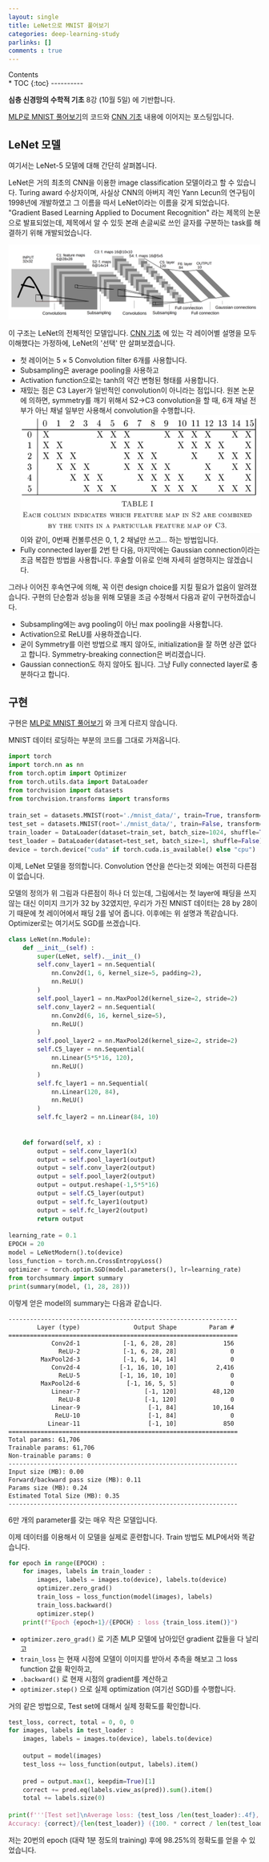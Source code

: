 ```yaml
---
layout: single
title: LeNet으로 MNIST 풀어보기
categories: deep-learning-study
parlinks: []
comments : true
---
```

<div id="toc">
Contents
</div>
* TOC
{:toc}
----------

**심층 신경망의 수학적 기초** 8강 (10월 5일) 에 기반합니다.

[MLP로 MNIST 풀어보기](/deep-learning-study/mnist-mlp/)의 코드와 [CNN 기초](/deep-learning-study/convolutionary-neural-networks/) 내용에 이어지는 포스팅입니다.

## LeNet 모델 
여기서는 LeNet-5 모델에 대해 간단히 살펴봅니다.

LeNet은 거의 최초의 CNN을 이용한 image classification 모델이라고 할 수 있습니다. Turing award 수상자이며, 사실상 CNN의 아버지 격인 Yann Lecun의 연구팀이 1998년에 개발하였고 그 이름을 따서 LeNet이라는 이름을 갖게 되었습니다. "Gradient Based Learning Applied to Document Recognition" 라는 제목의 논문으로 발표되었는데, 제목에서 알 수 있듯 본래 손글씨로 쓰인 글자를 구분하는 task를 해결하기 위해 개발되었습니다. 

![picture 1](../../images/cd97eccdcd206c69165bedbe52ab311cecf6e35e340166c1780794892fed550e.png)  

이 구조는 LeNet의 전체적인 모델입니다. [CNN 기초](/deep-learning-study/convolutionary-neural-networks/) 에 있는 각 레이어별 설명을 모두 이해했다는 가정하에, LeNet의 '선택' 만 살펴보겠습니다.
- 첫 레이어는 $5 \times 5$ Convolution filter 6개를 사용합니다.
- Subsampling은 average pooling을 사용하고
- Activation function으로는 tanh의 약간 변형된 형태를 사용합니다. 
- 재밌는 점은 C3 Layer가 일반적인 convolution이 아니라는 점입니다. 원본 논문에 의하면, symmetry를 깨기 위해서 S2->C3 convolution을 할 때, 6개 채널 전부가 아닌 채널 일부만 사용해서 convolution을 수행합니다. 
![picture 2](../../images/591aba20e38405a3f2c2fef76a765f3ac12b5b8abc6c3c9c8410ab22f8abc678.png)  이와 같이, 0번째 컨볼루션은 0, 1, 2 채널만 쓰고... 하는 방법입니다. 
- Fully connected layer를 2번 탄 다음, 마지막에는 Gaussian connection이라는 조금 복잡한 방법을 사용합니다. 후술할 이유로 인해 자세히 설명하지는 않겠습니다. 

그러나 이어진 후속연구에 의해, 꼭 이런 design choice를 지킬 필요가 없음이 알려졌습니다. 구현의 단순함과 성능을 위해 모델을 조금 수정해서 다음과 같이 구현하겠습니다.
- Subsampling에는 avg pooling이 아닌 max pooling을 사용합니다.
- Activation으로 ReLU를 사용하겠습니다.
- 굳이 Symmetry를 이런 방법으로 깨지 않아도, initialization을 잘 하면 상관 없다고 합니다. Symmetry-breaking connection은 버리겠습니다.
- Gaussian connection도 하지 않아도 됩니다. 그냥 Fully connected layer로 충분하다고 합니다. 

## 구현 
구현은 [MLP로 MNIST 풀어보기](/deep-learning-study/mnist-mlp/) 와 크게 다르지 않습니다. 

MNIST 데이터 로딩하는 부분의 코드를 그대로 가져옵니다. 
```py
import torch
import torch.nn as nn
from torch.optim import Optimizer
from torch.utils.data import DataLoader
from torchvision import datasets
from torchvision.transforms import transforms

train_set = datasets.MNIST(root='./mnist_data/', train=True, transform=transforms.ToTensor(), download=True)
test_set = datasets.MNIST(root='./mnist_data/', train=False, transform=transforms.ToTensor(), download=True)
train_loader = DataLoader(dataset=train_set, batch_size=1024, shuffle=True)
test_loader = DataLoader(dataset=test_set, batch_size=1, shuffle=False)
device = torch.device("cuda" if torch.cuda.is_available() else "cpu")
```

이제, LeNet 모델을 정의합니다. Convolution 연산을 쓴다는것 외에는 여전히 다른점이 없습니다. 

모델의 정의가 위 그림과 다른점이 하나 더 있는데, 그림에서는 첫 layer에 패딩을 쓰지 않는 대신 이미지 크기가 32 by 32였지만, 우리가 가진 MNIST 데이터는 28 by 28이기 때문에 첫 레이어에서 패딩 2를 넣어 줍니다. 이후에는 위 설명과 똑같습니다. Optimizer로는 여기서도 SGD를 쓰겠습니다.
```py
class LeNet(nn.Module):
    def __init__(self) :
        super(LeNet, self).__init__()
        self.conv_layer1 = nn.Sequential(
            nn.Conv2d(1, 6, kernel_size=5, padding=2),
            nn.ReLU()
        )
        self.pool_layer1 = nn.MaxPool2d(kernel_size=2, stride=2)
        self.conv_layer2 = nn.Sequential(
            nn.Conv2d(6, 16, kernel_size=5),
            nn.ReLU()
        )
        self.pool_layer2 = nn.MaxPool2d(kernel_size=2, stride=2)
        self.C5_layer = nn.Sequential(
            nn.Linear(5*5*16, 120),
            nn.ReLU()
        )
        self.fc_layer1 = nn.Sequential(
            nn.Linear(120, 84),
            nn.ReLU()
        )
        self.fc_layer2 = nn.Linear(84, 10)
        
    
    def forward(self, x) :
        output = self.conv_layer1(x)
        output = self.pool_layer1(output)
        output = self.conv_layer2(output)
        output = self.pool_layer2(output)
        output = output.reshape(-1,5*5*16)
        output = self.C5_layer(output)
        output = self.fc_layer1(output)
        output = self.fc_layer2(output)
        return output

learning_rate = 0.1
EPOCH = 20
model = LeNetModern().to(device)
loss_function = torch.nn.CrossEntropyLoss()
optimizer = torch.optim.SGD(model.parameters(), lr=learning_rate)
from torchsummary import summary 
print(summary(model, (1, 28, 28)))
```
이렇게 얻은 model의 summary는 다음과 같습니다. 
```
----------------------------------------------------------------
        Layer (type)               Output Shape         Param #
================================================================
            Conv2d-1            [-1, 6, 28, 28]             156
              ReLU-2            [-1, 6, 28, 28]               0
         MaxPool2d-3            [-1, 6, 14, 14]               0
            Conv2d-4           [-1, 16, 10, 10]           2,416
              ReLU-5           [-1, 16, 10, 10]               0
         MaxPool2d-6             [-1, 16, 5, 5]               0
            Linear-7                  [-1, 120]          48,120
              ReLU-8                  [-1, 120]               0
            Linear-9                   [-1, 84]          10,164
             ReLU-10                   [-1, 84]               0
           Linear-11                   [-1, 10]             850
================================================================
Total params: 61,706
Trainable params: 61,706
Non-trainable params: 0
----------------------------------------------------------------
Input size (MB): 0.00
Forward/backward pass size (MB): 0.11
Params size (MB): 0.24
Estimated Total Size (MB): 0.35
----------------------------------------------------------------
```
6만 개의 parameter를 갖는 매우 작은 모델입니다. 

이제 데이터를 이용해서 이 모델을 실제로 훈련합니다. Train 방법도 MLP에서와 똑같습니다. 
```py
for epoch in range(EPOCH) :
    for images, labels in train_loader :
        images, labels = images.to(device), labels.to(device)
        optimizer.zero_grad()
        train_loss = loss_function(model(images), labels)
        train_loss.backward()
        optimizer.step()
    print(f"Epoch {epoch+1}/{EPOCH} : loss {train_loss.item()}")
```
- `optimizer.zero_grad()` 로 기존 MLP 모델에 남아있던 gradient 값들을 다 날리고 
- `train_loss` 는 현재 시점에 모델이 이미지를 받아서 추측을 해보고 그 loss function 값을 확인하고,
- `.backward()` 로 현재 시점의 gradient를 계산하고
- `optimizer.step()` 으로 실제 optimization (여기선 SGD)를 수행합니다. 

거의 같은 방법으로, Test set에 대해서 실제 정확도를 확인합니다.
```py 
test_loss, correct, total = 0, 0, 0
for images, labels in test_loader :
    images, labels = images.to(device), labels.to(device)

    output = model(images)
    test_loss += loss_function(output, labels).item()

    pred = output.max(1, keepdim=True)[1]
    correct += pred.eq(labels.view_as(pred)).sum().item()
    total += labels.size(0)

print(f'''[Test set]\nAverage loss: {test_loss /len(test_loader):.4f}, 
Accuracy: {correct}/{len(test_loader)} ({100. * correct / len(test_loader):.2f}%)''')
```
저는 20번의 epoch (대략 1분 정도의 training) 후에 98.25%의 정확도를 얻을 수 있었습니다.